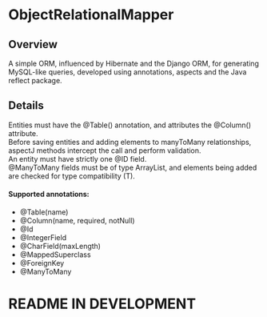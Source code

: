 # ObjectRelationalMapper

## Overview
A simple ORM, influenced by Hibernate and the Django ORM, for generating MySQL-like queries, developed using annotations, aspects and the Java reflect package.

## Details
Entities must have the @Table() annotation, and attributes the @Column() attribute.<br>
Before saving entities and adding elements to manyToMany relationships, aspectJ methods intercept the call and perform validation.<br>
An entity must have strictly one @ID field.<br>
@ManyToMany fields must be of type ArrayList<T>, and elements being added are checked for type compatibility (T).
  
#### Supported annotations:
* @Table(name)
* @Column(name, required, notNull)
* @Id
* @IntegerField
* @CharField(maxLength)
* @MappedSuperclass
* @ForeignKey
* @ManyToMany



# README IN DEVELOPMENT
